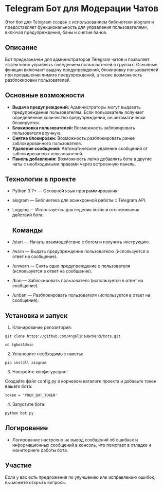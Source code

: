 # Telegram Бот для Модерации Чатов

Этот бот для Telegram создан с использованием библиотеки aiogram и предоставляет функциональность для управления пользователями, включая предупреждения, баны и снятие банов.

## Описание

Бот предназначен для администраторов Telegram чатов и позволяет эффективно управлять поведением пользователей в группах. Основные функции включают выдачу предупреждений, блокировку пользователей при превышении лимита предупреждений, а также возможность разблокировки пользователей.

## Основные возможности

- **Выдача предупреждений:** Администраторы могут выдавать предупреждения пользователям. Если пользователь получает определенное количество предупреждений, он автоматически блокируется.
- **Блокировка пользователей:** Возможность заблокировать пользователя вручную.
- **Снятие блокировки:** Возможность разблокировать ранее заблокированного пользователя.
- **Удаление сообщений:** Автоматическое удаление сообщений от заблокированных пользователей.
- **Панель добавления:** Возможность легко добавлять бота в другие чаты с необходимыми правами через встроенную панель.

## Технологии в проекте

- Python 3.7+ — Основной язык программирования.
- aiogram — Библиотека для асинхронной работы с Telegram API.
- Logging — Используется для ведения логов и отслеживания действий бота.

  ## Команды

- /start — Начать взаимодействие с ботом и получить инструкцию.
- /warn — Выдать предупреждение пользователю (используется в ответ на сообщение).
- /unwarn — Снять одно предупреждение с пользователя (используется в ответ на сообщение).
- /ban — Заблокировать пользователя (используется в ответ на сообщение).
- /unban — Разблокировать пользователя (используется в ответ на сообщение).

## Установка и запуск

1. Клонирование репозитория:
 ``` 
git clone https://github.com/AngelinaBackend/bots.git

cd tgbotAdmin
```
 
2. Установите необходимые пакеты:
```
pip install aiogram
```
   
3. Настройте конфигурацию:

Создайте файл config.py в корневом каталоге проекта и добавьте токен вашего бота:
```
token = 'YOUR_BOT_TOKEN'
```
4. Запустите бота:
```
python bot.py
```
   

  ## Логирование

- Логирование настроено на вывод сообщений об ошибках и информационных сообщений в консоль, что помогает в отладке и мониторинге работы бота.

## Участие

Если у вас есть предложения по улучшению или исправлению ошибок, вы можете открыть вопросы.
